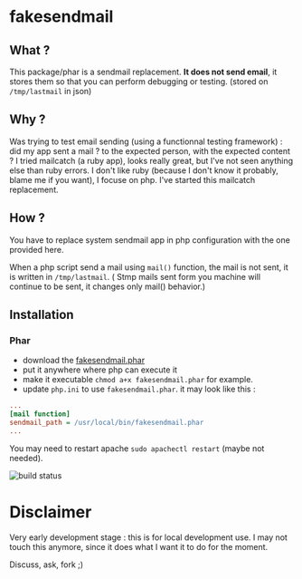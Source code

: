 # fakesendmail

## What ?

This package/phar is a sendmail replacement. 
**It does not send email**, it stores them so that you can perform debugging or testing.
(stored on `/tmp/lastmail` in json)

## Why ?

Was trying to test email sending (using a functionnal testing framework) : did my app sent a mail ? to the expected person, with the expected content ?
I tried mailcatch (a ruby app), looks really great, but I've not seen anything else than ruby errors.
I don't like ruby (because I don't know it probably, blame me if you want), I focuse on php.
I've started this mailcatch replacement.

## How ?

You have to replace system sendmail app in php configuration with the one provided here.

When a php script send a mail using `mail()` function, the mail is not sent, it is written in  `/tmp/lastmail`.
( Stmp mails sent form you machine will continue to be sent, it changes only mail() behavior.)

## Installation

### Phar

- download the [fakesendmail.phar](https://github.com/SebSept/fakesendmail/blob/wip/fakesendmail.phar?raw=true)
- put it anywhere where php can execute it
- make it executable `chmod a+x fakesendmail.phar` for example.
- update `php.ini` to use `fakesendmail.phar`. it may look like this :

```ini
...
[mail function]
sendmail_path = /usr/local/bin/fakesendmail.phar
...
```

You may need to restart apache `sudo apachectl restart` (maybe not needed).

![build status](https://api.travis-ci.org/SebSept/fakesendmail.svg)

# Disclaimer

Very early development stage : this is for local development use.
I may not touch this anymore, since it does what I want it to do for the moment.

Discuss, ask, fork ;) 

